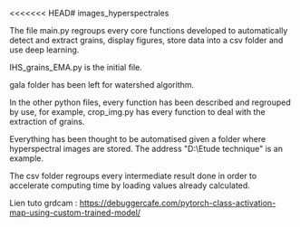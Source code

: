 <<<<<<< HEAD# images_hyperspectrales

The file main.py regroups every core functions developed to automatically detect and 
extract grains, display figures, store data into a csv folder and use deep learning.

IHS_grains_EMA.py is the initial file.

gala folder has been left for watershed algorithm.

In the other python files, every function has been described and regrouped
by use, for example, crop_img.py has every function to deal with the extraction
of grains.

Everything has been thought to be automatised given a folder where hyperspectral 
images are stored. The address "D:\\Etude technique" is an example.

The csv folder regroups every intermediate result done in order to accelerate 
computing time by loading values already calculated.



Lien tuto grdcam : https://debuggercafe.com/pytorch-class-activation-map-using-custom-trained-model/